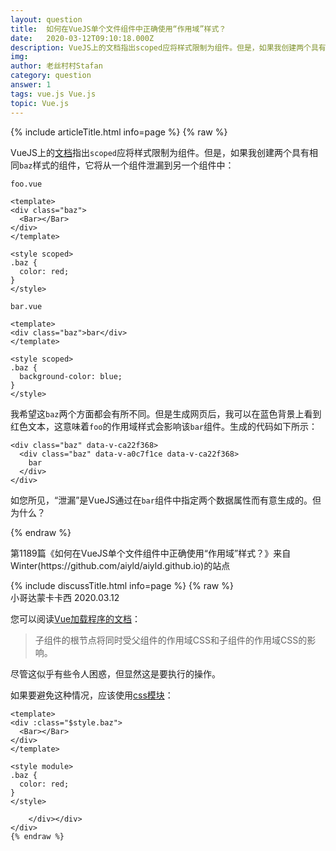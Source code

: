 ```yaml
---
layout: question
title:  如何在VueJS单个文件组件中正确使用“作用域”样式？
date:   2020-03-12T09:10:18.000Z
description: VueJS上的文档指出scoped应将样式限制为组件。但是，如果我创建两个具有相同baz样式的组件，它将从一个组件泄漏到另一个组件中：foo.vue...
img: 
author: 老丝村村Stafan
category: question
answer: 1
tags: vue.js Vue.js
topic: Vue.js
---
```

<div class="article-root">
  <div class="article">
    {% include articleTitle.html info=page %}
    {% raw %}
    <div class="article-content"><p><font style="vertical-align: inherit;"><font style="vertical-align: inherit;">VueJS上</font><font style="vertical-align: inherit;">的</font></font><a href="https://vue-loader.vuejs.org/en/features/scoped-css.html" rel="noreferrer"><font style="vertical-align: inherit;"><font style="vertical-align: inherit;">文档</font></font></a><font style="vertical-align: inherit;"><font style="vertical-align: inherit;">指出</font></font><code>scoped</code><font style="vertical-align: inherit;"><font style="vertical-align: inherit;">应将样式限制为组件。</font><font style="vertical-align: inherit;">但是，如果我创建两个具有相同</font></font><code>baz</code><font style="vertical-align: inherit;"><font style="vertical-align: inherit;">样式的</font><font style="vertical-align: inherit;">组件</font><font style="vertical-align: inherit;">，它将从一个组件泄漏到另一个组件中：</font></font></p>

<p><code>foo.vue</code></p>

<pre><code>&lt;template&gt;<font></font>
&lt;div class="baz"&gt;<font></font>
  &lt;Bar&gt;&lt;/Bar&gt;<font></font>
&lt;/div&gt;<font></font>
&lt;/template&gt;<font></font>
<font></font>
&lt;style scoped&gt;<font></font>
.baz {<font></font>
  color: red;<font></font>
}<font></font>
&lt;/style&gt;<font></font>
</code></pre>

<p><code>bar.vue</code></p>

<pre><code>&lt;template&gt;<font></font>
&lt;div class="baz"&gt;bar&lt;/div&gt;<font></font>
&lt;/template&gt;<font></font>
<font></font>
&lt;style scoped&gt;<font></font>
.baz {<font></font>
  background-color: blue;<font></font>
}<font></font>
&lt;/style&gt;<font></font>
</code></pre>

<p><font style="vertical-align: inherit;"><font style="vertical-align: inherit;">我希望这</font></font><code>baz</code><font style="vertical-align: inherit;"><font style="vertical-align: inherit;">两个方面都会有所不同。</font><font style="vertical-align: inherit;">但是生成网页后，我可以在蓝色背景上看到红色文本，这意味着</font></font><code>foo</code><font style="vertical-align: inherit;"><font style="vertical-align: inherit;">的作用域样式会影响该</font></font><code>bar</code><font style="vertical-align: inherit;"><font style="vertical-align: inherit;">组件。</font><font style="vertical-align: inherit;">生成的代码如下所示：</font></font></p>

<pre><code>&lt;div class="baz" data-v-ca22f368&gt;<font></font>
  &lt;div class="baz" data-v-a0c7f1ce data-v-ca22f368&gt;<font></font>
    bar<font></font>
  &lt;/div&gt;<font></font>
&lt;/div&gt;<font></font>
</code></pre>

<p><font style="vertical-align: inherit;"><font style="vertical-align: inherit;">如您所见，“泄漏”是VueJS通过在</font></font><code>bar</code><font style="vertical-align: inherit;"><font style="vertical-align: inherit;">组件中</font><font style="vertical-align: inherit;">指定两个数据属性而有意生成的</font><font style="vertical-align: inherit;">。</font><font style="vertical-align: inherit;">但为什么？</font></font></p></div>
    {% endraw %}
  </div>
  <p class="winter_mark">第1189篇《如何在VueJS单个文件组件中正确使用“作用域”样式？》来自Winter(https://github.com/aiyld/aiyld.github.io)的站点</p>
  <div class="discuss-wrapper">
    {% include discussTitle.html info=page %}
    {% raw %}
    <div class="discuss-list">
    <div class="discuss-item">
        <div class="discuss-parent">
          <div class="discuss-meta">
            <span class="discuss-user">小哥达蒙卡卡西</span>
            <span class="discuss-time">2020.03.12</span>
          </div>
          <div class="discuss-comment"><p><font style="vertical-align: inherit;"><font style="vertical-align: inherit;">您可以阅读</font></font><a href="https://vue-loader.vuejs.org/en/features/scoped-css.html#notes" rel="noreferrer"><font style="vertical-align: inherit;"><font style="vertical-align: inherit;">Vue加载程序的文档</font></font></a><font style="vertical-align: inherit;"><font style="vertical-align: inherit;">：</font></font></p>

<blockquote>
  <p><font style="vertical-align: inherit;"><font style="vertical-align: inherit;">子组件的根节点将同时受父组件的作用域CSS和子组件的作用域CSS的影响。</font></font></p>
</blockquote>

<p><font style="vertical-align: inherit;"><font style="vertical-align: inherit;">尽管这似乎有些令人困惑，但显然这是要执行的操作。</font></font></p>

<p><font style="vertical-align: inherit;"><font style="vertical-align: inherit;">如果要避免这种情况，应该使用</font></font><a href="https://vue-loader.vuejs.org/en/features/css-modules.html" rel="noreferrer"><font style="vertical-align: inherit;"><font style="vertical-align: inherit;">css模块</font></font></a><font style="vertical-align: inherit;"><font style="vertical-align: inherit;">：</font></font></p>

<pre><code>&lt;template&gt;<font></font>
&lt;div :class="$style.baz"&gt;<font></font>
  &lt;Bar&gt;&lt;/Bar&gt;<font></font>
&lt;/div&gt;<font></font>
&lt;/template&gt;<font></font>
<font></font>
&lt;style module&gt;<font></font>
.baz {<font></font>
  color: red;<font></font>
}<font></font>
&lt;/style&gt;<font></font>
</code></pre></div>
        </div></div>
    </div>
    {% endraw %}
  </div>
<div>
